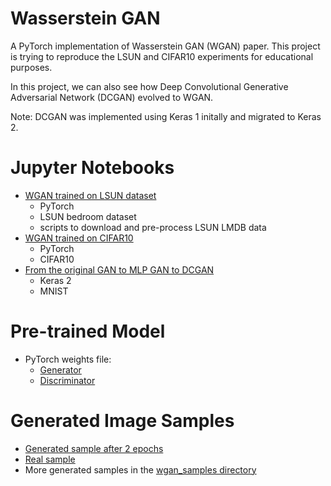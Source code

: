 Wasserstein GAN
===

A PyTorch implementation of Wasserstein GAN (WGAN) paper. This project is trying to reproduce the LSUN and CIFAR10 experiments for educational purposes.

In this project, we can also see how Deep Convolutional Generative Adversarial Network (DCGAN) evolved to WGAN.

Note: DCGAN was implemented using Keras 1 initally and migrated to Keras 2.


# Jupyter Notebooks

- [WGAN trained on LSUN dataset](wgan-pytorch-lsun-dataset.ipynb)
    - PyTorch
    - LSUN bedroom dataset
    - scripts to download and pre-process LSUN LMDB data
- [WGAN trained on CIFAR10](wgan-pytorch.ipynb)
    - PyTorch
    - CIFAR10
- [From the original GAN to MLP GAN to DCGAN](dcgan.ipynb)
    - Keras 2
    - MNIST
    
# Pre-trained Model

- PyTorch weights file:
    - [Generator](wgan_samples/netG_epoch_1.pth)
    - [Discriminator](wgan_samples/netD_epoch_1.pth)

# Generated Image Samples

- [Generated sample after 2 epochs](wgan_samples/fake_samples_17500.png)
- [Real sample](wgan_samples/real_samples.png)
- More generated samples in the [wgan_samples directory](wgan_samples)
